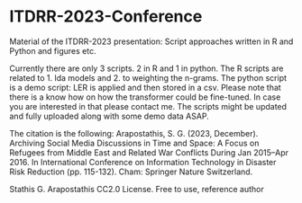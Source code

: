 # ITDRR-2023-Conference
Material of the ITDRR-2023 presentation: Script approaches written in R and Python and figures etc.

Currently there are only 3 scripts. 2 in R and 1 in python. The R scripts are related to 1. lda models and 2. to weighting the n-grams. The python script is a demo script: LER is applied and then stored in a csv.
Please note that there is a know how on how the transformer could be fine-tuned. In case you are interested in that please contact me.
The scripts might be updated and fully uploaded along with some demo data ASAP.

The citation is the following:
Arapostathis, S. G. (2023, December). Archiving Social Media Discussions in Time and Space: A Focus on Refugees from Middle East and Related War Conflicts During Jan 2015–Apr 2016. In International Conference on Information Technology in Disaster Risk Reduction (pp. 115-132). Cham: Springer Nature Switzerland.


Stathis G. Arapostathis
CC2.0 License. Free to use, reference author
